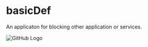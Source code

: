# basicDef
An applicaton for blocking other application or services.


![GitHub Logo](/images/menu.jpg)
